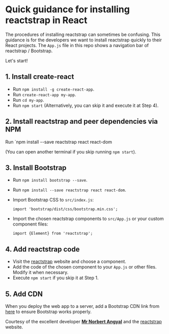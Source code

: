 # Quick guidance for installing reactstrap in React

The procedures of installing reactstrap can sometimes be confusing. This guidance is for the developers we want to install reactstrap quickly to their React projects. The `App.js` file in this repo shows a navigation bar of reactstrap / Bootstrap.

Let's start!

## 1. Install create-react

- Run `npm install -g create-react-app`.
- Run `create-react-app my-app`.
- Run `cd my-app`.
- Run `npm start` (Alternatively, you can skip it and execute it at Step 4).

## 2. Install reactstrap and peer dependencies via NPM

Run `npm install --save reactstrap react react-dom

(You can open another terminal if you skip running `npm start`).

## 3. Install Bootstrap

- Run `npm install bootstrap --save`.
- Run `npm install --save reactstrap react react-dom`.
- Import Bootstrap CSS to `src/index.js`:

  `import 'bootstrap/dist/css/bootstrap.min.css';`

- Import the chosen reactstrap components to `src/App.js` or your custom component files:

  `import {Element} from 'reactstrap';`

## 4. Add reactstrap code

- Visit the [reactstrap](https://reactstrap.github.io/) website and choose a component.
- Add the code of the chosen component to your `App.js` or other files. Modify it when necessary.
- Execute `npm start` if you skip it at Step 1.

## 5. Add CDN

When you deploy the web app to a server, add a Bootstrap CDN link from [here](https://cdnjs.com/libraries/react) to ensure Bootstrap works properly.



Courtesy of the excellent developer **[Mr Norbert Angyal](https://github.com/nangyal)** and the [reactstrap](https://reactstrap.github.io/) website.
